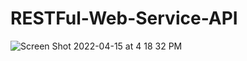 # RESTFul-Web-Service-API
![Screen Shot 2022-04-15 at 4 18 32 PM](https://user-images.githubusercontent.com/61322896/163582174-036855c9-0765-473a-9e19-1f140eaa7ee0.png)
